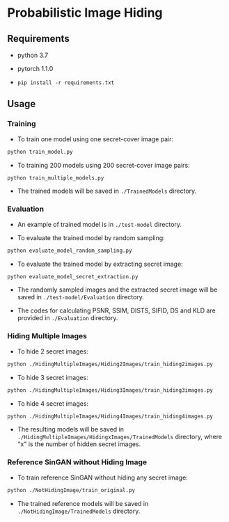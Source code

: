 # Probabilistic Image Hiding

## Requirements
* python 3.7

* pytorch 1.1.0

* ``pip install -r requirements.txt``

## Usage

### Training
* To train one model using one secret-cover image pair: 
```bash
python train_model.py
```

* To training 200 models using 200 secret-cover image pairs: 
```bash
python train_multiple_models.py
```

* The trained models will be saved in ``./TrainedModels`` directory.

### Evaluation
* An example of trained model is in ``./test-model`` directory.

* To evaluate the trained model by random sampling: 
```bash
python evaluate_model_random_sampling.py
```

* To evaluate the trained model by extracting secret image: 
```bash
python evaluate_model_secret_extraction.py
```

* The randomly sampled images and the extracted secret image will be saved in ``./test-model/Evaluation`` directory.

* The codes for calculating PSNR, SSIM, DISTS, SIFID, DS and KLD are provided in ``./Evaluation`` directory.

### Hiding Multiple Images
* To hide 2 secret images: 
```bash
python ./HidingMultipleImages/Hiding2Images/train_hiding2images.py
```

* To hide 3 secret images: 
```bash
python ./HidingMultipleImages/Hiding3Images/train_hiding3images.py
```

* To hide 4 secret images: 
```bash
python ./HidingMultipleImages/Hiding4Images/train_hiding4images.py
```

* The resulting models will be saved in ``./HidingMultipleImages/HidingxImages/TrainedModels`` directory, where "x" is the number of hidden secret images.

### Reference SinGAN without Hiding Image
* To train reference SinGAN without hiding any secret image: 
```bash
python ./NotHidingImage/train_original.py
```

* The trained reference models will be saved in ``./NotHidingImage/TrainedModels`` directory.
